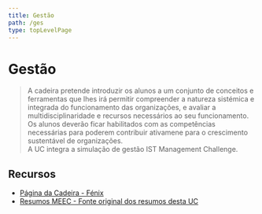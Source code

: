 ```yaml
---
title: Gestão
path: /ges
type: topLevelPage
---
```


# Gestão

> A cadeira pretende introduzir os alunos a um conjunto de conceitos e ferramentas que lhes irá permitir compreender a natureza sistémica e integrada do funcionamento das organizações, e avaliar a multidisciplinaridade e recursos necessários ao seu funcionamento.  
> Os alunos deverão ficar habilitados com as competências necessárias para poderem contribuir ativamene para o crescimento sustentável de organizações.  
> A UC integra a simulação de gestão IST Management Challenge.

## Recursos

- [Página da Cadeira - Fénix](https://fenix.tecnico.ulisboa.pt/disciplinas/Ges/2021-2022/1-semestre)
- [Resumos MEEC - Fonte original dos resumos desta UC](https://meec.ritacmendes.com/ges/)
